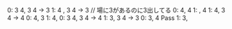 0: 3 4, 3 4 -> 3
    1: 4 , 3 4 ->  3 // 場に3があるのに3出してる
        0: 4, 4
            1: , 4
    1: 4, 3 4 -> 4
        0: 4, 3
            1: 4, 
0: 3 4, 3 4 -> 4
    1:  3, 3 4 -> 3
        0: 3, 4 Pass
            1: 3, 